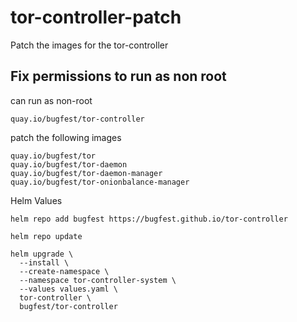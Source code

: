 # tor-controller-patch

Patch the images for the tor-controller

## Fix permissions to run as non root

can run as non-root

```
quay.io/bugfest/tor-controller
```

patch the following images

```
quay.io/bugfest/tor
quay.io/bugfest/tor-daemon
quay.io/bugfest/tor-daemon-manager
quay.io/bugfest/tor-onionbalance-manager
```

Helm Values

```
helm repo add bugfest https://bugfest.github.io/tor-controller

helm repo update

helm upgrade \
  --install \
  --create-namespace \
  --namespace tor-controller-system \
  --values values.yaml \
  tor-controller \
  bugfest/tor-controller
```
